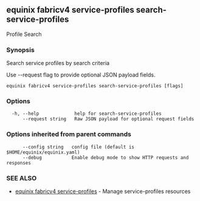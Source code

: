 ## equinix fabricv4 service-profiles search-service-profiles

Profile Search

### Synopsis

Search service profiles by search criteria

Use --request flag to provide optional JSON payload fields.

```
equinix fabricv4 service-profiles search-service-profiles [flags]
```

### Options

```
  -h, --help             help for search-service-profiles
      --request string   Raw JSON payload for optional request fields
```

### Options inherited from parent commands

```
      --config string   config file (default is $HOME/equinix/equinix.yaml)
      --debug           Enable debug mode to show HTTP requests and responses
```

### SEE ALSO

* [equinix fabricv4 service-profiles](equinix_fabricv4_service-profiles.md)	 - Manage service-profiles resources

